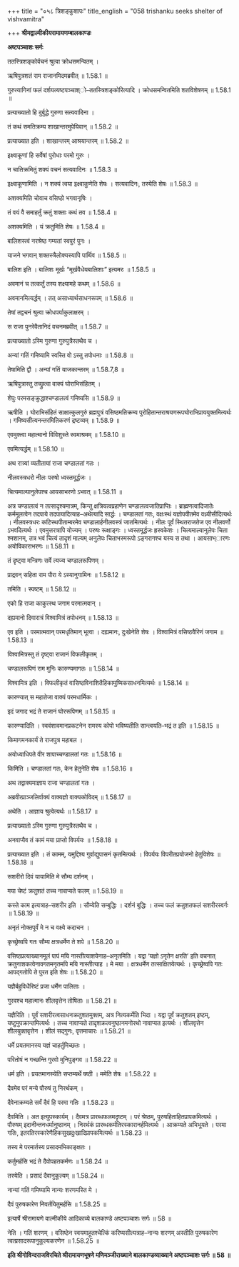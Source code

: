 +++
title = "०५८ त्रिशङ्कुशापः"
title_english = "058 trishanku seeks shelter of vishvamitra"

+++
**श्रीमद्वाल्मीकीयरामायणम्बालकाण्डः**

**अष्टपञ्चाशः सर्गः**

ततस्त्रिशङ्कोर्वचनं श्रुत्वा क्रोधसमन्वितम् ।

ऋषिपुत्रशतं राम राजानमिदमब्रवीत् ॥ 1.58.1 ॥

गुरुत्यागिनां फलं दर्शयत्यष्टपञ्चाश्ो–ततस्त्रिशङ्कोरित्यादि । क्रोधसमन्वितमिति शतविशेषणम् ॥ 1.58.1 ॥

प्रत्याख्यातो हि दुर्बुद्धे गुरुणा सत्यवादिना ।

तं कथं समतिक्रम्य शाखान्तरमुपेयिवान् ॥ 1.58.2 ॥

प्रत्याख्यात इति । शाखान्तरम् आश्रयान्तरम् ॥ 1.58.2 ॥

इक्ष्वाकूणां हि सर्वेषां पुरोधाः परमो गुरुः ।

न चातिक्रमितुं शक्यं वचनं सत्यवादिनः ॥ 1.58.3 ॥

इक्ष्वाकूणामिति । न शक्यं त्वया इक्ष्वाकुणेति शेषः । सत्यवादिनः, तस्येति शेषः ॥ 1.58.3 ॥

अशक्यमिति चोवाच वसिष्ठो भगवानृषिः ।

तं वयं वै समाहर्तुं क्रतुं शक्ताः कथं तव ॥ 1.58.4 ॥

अशक्यमिति । यं क्रतुमिति शेषः ॥ 1.58.4 ॥

बालिशस्त्वं नरश्रेष्ठ गम्यतां स्वपुरं पुनः ।

याजने भगवान् शक्तस्त्रैलोक्यस्यापि पार्थिव ॥ 1.58.5 ॥

बालिश इति । बालिशः मूर्खः “मूर्खवैधेयबालिशाः” इत्यमरः ॥ 1.58.5 ॥

अवमानं च तत्कर्तुं तस्य शक्ष्यामहे कथम् ॥ 1.58.6 ॥

अवमानमित्यर्द्धम् । तत् असाध्यार्थसाधनरूपम् ॥ 1.58.6 ॥

तेषां तद्वचनं श्रुत्वा क्रोधपर्याकुलाक्षरम् ।

स राजा पुनरेवैतानिदं वचनमब्रवीत् ॥ 1.58.7 ॥

प्रत्याख्यातो ऽस्मि गुरुणा गुरुपुत्रैस्तथैव च ।

अन्यां गतिं गमिष्यामि स्वस्ति वो ऽस्तु तपोधनाः ॥ 1.58.8 ॥

तेषामिति द्वौ । अन्यां गतिं याजकान्तरम् ॥ 1.58.7,8 ॥

ऋषिपुत्रास्तु तच्छ्रुत्वा वाक्यं घोराभिसंहितम् ।

शेपुः परमसङ्क्रुद्धाश्चण्डालत्वं गमिष्यसि ॥ 1.58.9 ॥

ऋषीति । घोराभिसंहितं साक्षात्कुलगुरुं ब्रह्मपुत्रं वसिष्ठमतिक्रम्य पुरोहितान्तराश्रयणरूपघोराभिप्राययुक्तमित्यर्थः । गमिष्यसीत्यनन्तरमितिकरणं द्रष्टव्यम् ॥ 1.58.9 ॥

एवमुक्त्वा महात्मानो विविशुस्ते स्वमाश्रमम् ॥ 1.58.10 ॥

एवमित्यर्द्धम् ॥ 1.58.10 ॥

अथ रात्र्यां व्यतीतायां राजा चण्डालतां गतः ।

नीलवस्त्रधरो नीलः परुषो ध्वस्तमूर्द्धजः ।

चित्यमाल्यानुलेपश्च आयसाभरणो ऽभवत् ॥ 1.58.11 ॥

अत्र चण्डालत्वं न तत्सादृश्यमात्रम्, किन्तु क्षत्रियत्वप्रहाणेन चण्डालत्वजातिप्राप्तिः । ब्राह्मणत्वादिजातेः कर्ममूलत्वेन तदपाये तदपायादित्याह–अथेत्यादि सार्द्धः । चण्डालतां गतः, वक्षःस्थं यज्ञोपवीतमेव वध्र्यीसीदित्यर्थः । नीलवस्त्रधरः कटिस्थपीताम्बरमेव चण्डालार्हनीलवस्त्रं जातमित्यर्थः । नीलः पूर्वं स्थितराजतेज एव नीलवर्णो ऽभवदित्यर्थः । एवमुत्तरत्रापि योज्यम् । परुषः रूक्षाङ्गः । ध्वस्तमूर्द्धजः ह्रस्वकेशः । चित्यमाल्यानुलेपः चिता श्मशानम्, तत्र भवं चित्यं तादृशं माल्यम् अनुलेपः चिताभस्मरूपो ऽङ्गरागश्च यस्य स तथा । आयसाभ्ारणः अयोविकाराभरणः ॥ 1.58.11 ॥

तं दृष्ट्वा मन्त्रिणः सर्वे त्यज्य चण्डालरूपिणम् ।

प्राद्रवन् सहिता राम पौरा ये ऽस्यानुगामिनः ॥ 1.58.12 ॥

तमिति । स्पष्टम् ॥ 1.58.12 ॥

एको हि राजा काकुत्स्थ जगाम परमात्मवान् ।

दह्यमानो दिवारात्रं विश्वामित्रं तपोधनम् ॥ 1.58.13 ॥

एव इति । परमात्मवान् परमधृतिमान् भूत्वा । दह्यमानः, दुःखेनेति शेषः । विश्वामित्रं वसिष्ठवैरिणं जगाम ॥ 1.58.13 ॥

विश्वामित्रस्तु तं दृष्ट्वा राजानं विफलीकृतम् ।

चण्डालरूपिणं राम मुनिः कारुण्यमागतः ॥ 1.58.14 ॥

विश्वामित्र इति । विफलीकृतं वासिष्ठविनाशितैहिकामुष्मिकसाधनमित्यर्थः ॥ 1.58.14 ॥

कारुण्यात् स महातेजा वाक्यं परमधार्मिकः ।

इदं जगाद भद्रं ते राजानं घोररूपिणम् ॥ 1.58.15 ॥

कारुण्यादिति । स्ववंशावमानप्रकटनेन रामस्य कोपो भविष्यतीति सान्त्वयति–भद्रं त इति ॥ 1.58.15 ॥

किमागमनकार्यं ते राजपुत्र महाबल ।

अयोध्याधिपते वीर शापाच्चण्डालतां गतः ॥ 1.58.16 ॥

किमिति । चण्डालतां गतः, केन हेतुनेति शेषः ॥ 1.58.16 ॥

अथ तद्वाक्यमाज्ञाय राजा चण्डालतां गतः ।

अब्रवीत्प्राञ्जलिर्वाक्यं वाक्यज्ञो वाक्यकोविदम् ॥ 1.58.17 ॥

अथेति । आज्ञाय श्रुत्वेत्यर्थः ॥ 1.58.17 ॥

प्रत्याख्यातो ऽस्मि गुरुणा गुरुपुत्रैस्तथैव च ।

अनवाप्यैव तं कामं मया प्राप्तो विपर्ययः ॥ 1.58.18 ॥

प्रत्याख्यात इति । तं कामम्, यमुद्दिश्य गुर्वाद्युपासनं कृतमित्यर्थः । विपर्ययः विपरीतप्रयोजनो हेतुविशेषः ॥ 1.58.18 ॥

सशरीरो दिवं यायामिति मे सौम्य दर्शनम् ।

मया चेष्टं क्रतुशतं तच्च नावाप्यते फलम् ॥ 1.58.19 ॥

कस्ते काम इत्यत्राह–सशरीर इति । सौम्येति सम्बुद्धिः । दर्शनं बुद्धिः । तच्च फलं क्रतुशतफलं सशरीरस्वर्गः ॥ 1.58.19 ॥

अनृतं नोक्तपूर्वं मे न च वक्ष्ये कदाचन ।

कृच्छ्रेष्वपि गतः सौम्य क्षत्रधर्मेण ते शपे ॥ 1.58.20 ॥

वसिष्ठप्रत्याख्यानमूलं पापं मयि नास्तीत्याशयेनाह–अनृतमिति । यद्वा ‘यज्ञो ऽनृतेन क्षरति’ इति वचनात् क्रतुनाशकत्वेनावगतमनृतमपि मयि नास्तीत्याह । मे मया । क्षत्रधर्मेण तत्साक्षितयेत्यर्थः । कृच्छ्रेष्वपि गतः आपद्गतोपि ते पुरत इति शेषः ॥ 1.58.20 ॥

यज्ञैर्बहुविधैरिष्टं प्रजा धर्मेण पालिताः ।

गुरवश्च महात्मानः शीलवृत्तेन तोषिताः ॥ 1.58.21 ॥

यज्ञैरिति । पूर्वं सशरीरत्वसाधनक्रतुशतमुक्तम्, अत्र नित्यकर्मेति भिदा । यद्वा पूर्वं क्रतुशतम् इष्टम्, यष्टुमुपक्रान्तमित्यर्थः । तच्च नावाप्यते तादृशक्रत्वनुष्ठानमनोरथो नावाप्यत इत्यर्थः । शीलवृत्तेन शीलयुक्तवृत्तेन । शीलं सद्गुणः, वृत्तमाचारः ॥ 1.58.21 ॥

धर्मे प्रयतमानस्य यज्ञं चाहर्तुमिच्छतः ।

परितोषं न गच्छन्ति गुरवो मुनिपुङ्गव ॥ 1.58.22 ॥

धर्म इति । प्रयतमानस्येति सप्तम्यर्थे षष्ठी । ममेति शेषः ॥ 1.58.22 ॥

दैवमेव परं मन्ये पौरुषं तु निरर्थकम् ।

दैवेनाक्रम्यते सर्वं दैवं हि परमा गतिः ॥ 1.58.23 ॥

दैवमिति । अत इत्युपस्कार्यम् । दैवमत्र प्रारब्धफलमदृष्टम् । परं श्रेष्ठम्, पुरुषहिताहितप्रापकमित्यर्थः । पौरुषम् इदानीन्तनधर्मानुष्ठानम् । निरर्थकं प्रारब्धकर्मतिरस्कारानर्हमित्यर्थः । आक्रम्यते अभिभूयते । परमा गतिः, इतरतिरस्कारेणैहिकसुखदुःखादिप्रापकमित्यर्थः ॥ 1.58.23 ॥

तस्य मे परमार्तस्य प्रसादमभिकाङ्क्षतः ।

कर्तुमर्हसि भद्रं ते दैवोपहतकर्मणः ॥ 1.58.24 ॥

तस्येति । प्रसादं दैवानुकूल्यम् ॥ 1.58.24 ॥

नान्यां गतिं गमिष्यामि नान्यः शरणमस्ति मे ।

दैवं पुरुषकारेण निवर्तयितुमर्हसि ॥ 1.58.25 ॥

इत्यार्षे श्रीरामायणे वाल्मीकीये आदिकाव्ये बालकाण्डे अष्टपञ्चाशः सर्गः ॥ 58 ॥

नेति । गतिं शरणम् । वसिष्ठेन स्वयमाहूतश्चेत्किं करिष्यसीत्यत्राह–नान्यः शरणम् अस्तीति पुरुषकारेण त्वत्प्रसादरूपानुकूल्यकरणेन ॥ 1.58.25 ॥

**इति श्रीगोविन्दराजविरचिते श्रीरामायणभूषणे मणिमञ्जीराख्याने बालकाण्डव्याख्याने अष्टपञ्चाशः सर्गः ॥ 58 ॥**
